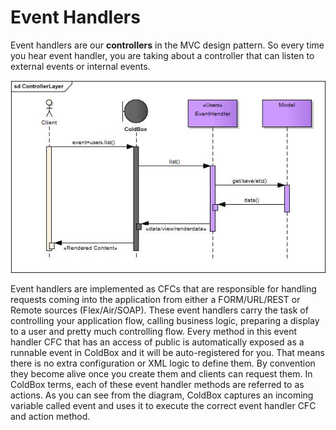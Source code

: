 # Event Handlers

Event handlers are our **controllers** in the MVC design pattern. So every time you hear event handler, you are taking about a controller that can listen to external events or internal events.

<img src="../images/ControllerLayer.jpg">

Event handlers are implemented as CFCs that are responsible for handling requests coming into the application from either a FORM/URL/REST or Remote sources (Flex/Air/SOAP). These event handlers carry the task of controlling your application flow, calling business logic, preparing a display to a user and pretty much controlling flow. Every method in this event handler CFC that has an access of public is automatically exposed as a runnable event in ColdBox and it will be auto-registered for you. That means there is no extra configuration or XML logic to define them. By convention they become alive once you create them and clients can request them. In ColdBox terms, each of these event handler methods are referred to as actions. As you can see from the diagram, ColdBox captures an incoming variable called event and uses it to execute the correct event handler CFC and action method.


